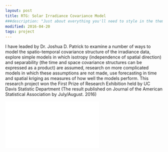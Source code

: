 ```yaml
---
layout: post
title: RTG: Solar Irradiance Covariance Model
###description: "Just about everything you'll need to style in the theme: headings, paragraphs, blockquotes, tables, code blocks, and more."
modified: 2016-04-20
tags: project
---
```

<p>
I have leaded by Dr. Joshua D. Patrick to examine a number of ways to model the spatio-temporal covariance structure of the irradiance data, explore simple models in which isotropy (independence of spatial direction) and separability (the time and space covariance structures can be expressed as a product) are assumed, research on more complicated models in which these assumptions are not made, use forecasting in time and spatial kriging as measures of how well the models perform. This research project won the First Prize of Research Exhibition held by UC Davis Statistic Department (The result published on Journal of the American Statistical Association by July/August. 2016)</p>

![png](/images/solar-irradiance-covariance.pdf)

